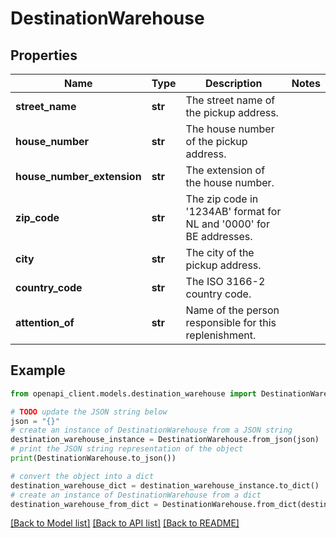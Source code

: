 # DestinationWarehouse


## Properties

Name | Type | Description | Notes
------------ | ------------- | ------------- | -------------
**street_name** | **str** | The street name of the pickup address. | 
**house_number** | **str** | The house number of the pickup address. | 
**house_number_extension** | **str** | The extension of the house number. | 
**zip_code** | **str** | The zip code in &#39;1234AB&#39; format for NL and &#39;0000&#39; for BE addresses. | 
**city** | **str** | The city of the pickup address. | 
**country_code** | **str** | The ISO 3166-2 country code. | 
**attention_of** | **str** | Name of the person responsible for this replenishment. | 

## Example

```python
from openapi_client.models.destination_warehouse import DestinationWarehouse

# TODO update the JSON string below
json = "{}"
# create an instance of DestinationWarehouse from a JSON string
destination_warehouse_instance = DestinationWarehouse.from_json(json)
# print the JSON string representation of the object
print(DestinationWarehouse.to_json())

# convert the object into a dict
destination_warehouse_dict = destination_warehouse_instance.to_dict()
# create an instance of DestinationWarehouse from a dict
destination_warehouse_from_dict = DestinationWarehouse.from_dict(destination_warehouse_dict)
```
[[Back to Model list]](../README.md#documentation-for-models) [[Back to API list]](../README.md#documentation-for-api-endpoints) [[Back to README]](../README.md)


